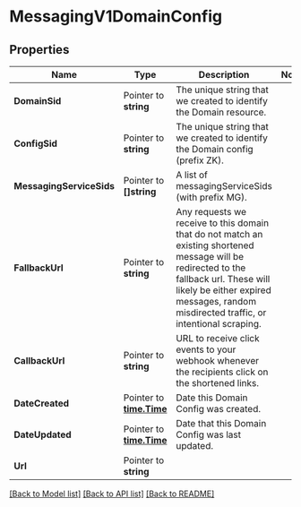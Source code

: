 # MessagingV1DomainConfig

## Properties

Name | Type | Description | Notes
------------ | ------------- | ------------- | -------------
**DomainSid** | Pointer to **string** | The unique string that we created to identify the Domain resource. |
**ConfigSid** | Pointer to **string** | The unique string that we created to identify the Domain config (prefix ZK). |
**MessagingServiceSids** | Pointer to **[]string** | A list of messagingServiceSids (with prefix MG). |
**FallbackUrl** | Pointer to **string** | Any requests we receive to this domain that do not match an existing shortened message will be redirected to the fallback url. These will likely be either expired messages, random misdirected traffic, or intentional scraping. |
**CallbackUrl** | Pointer to **string** | URL to receive click events to your webhook whenever the recipients click on the shortened links. |
**DateCreated** | Pointer to [**time.Time**](time.Time.md) | Date this Domain Config was created. |
**DateUpdated** | Pointer to [**time.Time**](time.Time.md) | Date that this Domain Config was last updated. |
**Url** | Pointer to **string** |  |

[[Back to Model list]](../README.md#documentation-for-models) [[Back to API list]](../README.md#documentation-for-api-endpoints) [[Back to README]](../README.md)


